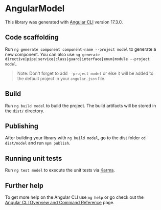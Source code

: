 # AngularModel

This library was generated with [Angular CLI](https://github.com/angular/angular-cli) version 17.3.0.

## Code scaffolding

Run `ng generate component component-name --project model` to generate a new component. You can also use `ng generate directive|pipe|service|class|guard|interface|enum|module --project model`.
> Note: Don't forget to add `--project model` or else it will be added to the default project in your `angular.json` file.

## Build

Run `ng build model` to build the project. The build artifacts will be stored in the `dist/` directory.

## Publishing

After building your library with `ng build model`, go to the dist folder `cd dist/model` and run `npm publish`.

## Running unit tests

Run `ng test model` to execute the unit tests via [Karma](https://karma-runner.github.io).

## Further help

To get more help on the Angular CLI use `ng help` or go check out the [Angular CLI Overview and Command Reference](https://angular.io/cli) page.
